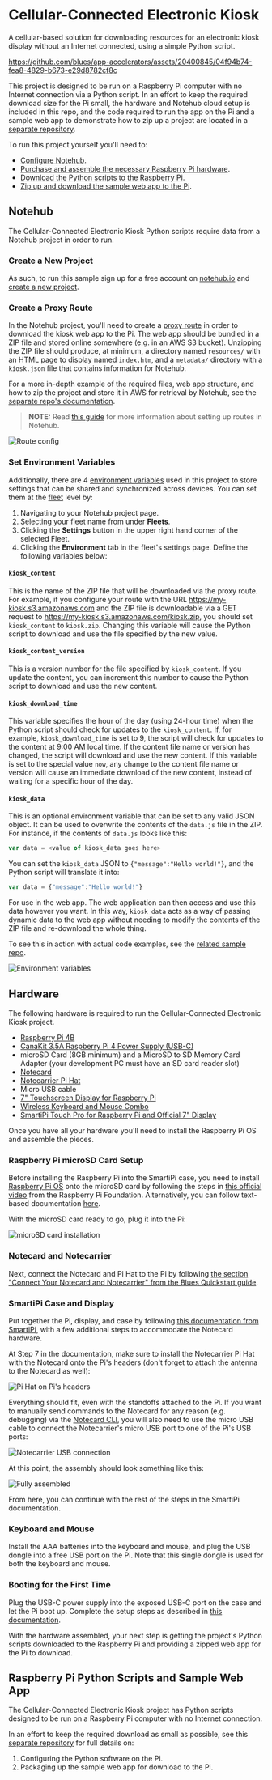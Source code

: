 # Cellular-Connected Electronic Kiosk

A cellular-based solution for downloading resources for an electronic kiosk display without an Internet connected, using a simple Python script.

https://github.com/blues/app-accelerators/assets/20400845/04f94b74-fea8-4829-b673-e29d8782cf8c

This project is designed to be run on a Raspberry Pi computer with no Internet connection via a Python script. In an effort to keep the required download size for the Pi small, the hardware and Notehub cloud setup is included in this repo, and the code required to run the app on the Pi and a sample web app to demonstrate how to zip up a project are located in a [separate repository](https://github.com/blues/accelerators-cellular-connected-electronic-kiosk).

To run this project yourself you'll need to:

* [Configure Notehub](#notehub).
* [Purchase and assemble the necessary Raspberry Pi hardware](#hardware).
* [Download the Python scripts to the Raspberry Pi](https://github.com/blues/accelerators-cellular-connected-electronic-kiosk/tree/main/scripts).
* [Zip up and download the sample web app to the Pi](https://github.com/blues/accelerators-cellular-connected-electronic-kiosk/tree/main/web-app).

## Notehub

The Cellular-Connected Electronic Kiosk Python scripts require data from a Notehub project in order to run. 

### Create a New Project

As such, to run this sample sign up for a free account on [notehub.io](https://notehub.io) and [create a new project](https://dev.blues.io/quickstart/notecard-quickstart/notecard-and-notecarrier-pi/#set-up-notehub).


### Create a Proxy Route

In the Notehub project, you'll need to create a [proxy route](https://dev.blues.io/notehub/notehub-walkthrough/#routing-data-with-notehub) in order to download the kiosk web app to the Pi. The web app should be bundled in a ZIP file and stored online somewhere (e.g. in an AWS S3 bucket). Unzipping the ZIP file should produce, at minimum, a directory named `resources/` with an HTML page to display named `index.htm`, and a `metadata/` directory with a `kiosk.json` file that contains information for Notehub.

For a more in-depth example of the required files, web app structure, and how to zip the project and store it in AWS for retrieval by Notehub, see the [separate repo's documentation](https://github.com/blues/accelerators-cellular-connected-electronic-kiosk).

> **NOTE:** Read [this guide](https://dev.blues.io/notecard/notecard-walkthrough/web-transactions/) for more information about setting up routes in Notehub.

![Route config](images/route.png)

### Set Environment Variables

Additionally, there are 4 [environment variables](https://dev.blues.io/guides-and-tutorials/notecard-guides/understanding-environment-variables/) used in this project to store settings that can be shared and synchronized across devices. You can set them at the [fleet](https://dev.blues.io/reference/glossary/#fleet) level by:

1. Navigating to your Notehub project page.
2. Selecting your fleet name from under **Fleets**.
3. Clicking the **Settings** button in the upper right hand corner of the selected Fleet.
4. Clicking the **Environment** tab in the fleet's settings page. Define the following variables below:

#### `kiosk_content`

This is the name of the ZIP file that will be downloaded via the proxy route. For example, if you configure your route with the URL https://my-kiosk.s3.amazonaws.com and the ZIP file is downloadable via a GET request to https://my-kiosk.s3.amazonaws.com/kiosk.zip, you should set `kiosk_content` to `kiosk.zip`. Changing this variable will cause the Python script to download and use the file specified by the new value.

#### `kiosk_content_version`

This is a version number for the file specified by `kiosk_content`. If you update the content, you can increment this number to cause the Python script to download and use the new content.

#### `kiosk_download_time`

This variable specifies the hour of the day (using 24-hour time) when the Python script should check for updates to the `kiosk_content`. If, for example, `kiosk_download_time` is set to 9, the script will check for updates to the content at 9:00 AM local time. If the content file name or version has changed, the script will download and use the new content. If this variable is set to the special value `now`, any change to the content file name or version will cause an immediate download of the new content, instead of waiting for a specific hour of the day.

#### `kiosk_data`

This is an optional environment variable that can be set to any valid JSON object. It can be used to overwrite the contents of the `data.js` file in the ZIP. For instance, if the contents of `data.js` looks like this:

```javascript
var data = <value of kiosk_data goes here>
```

You can set the `kiosk_data` JSON to `{"message":"Hello world!"}`, and the Python script will translate it into:

```javascript
var data = {"message":"Hello world!"}
```

For use in the web app. The web application can then access and use this data however you want. In this way, `kiosk_data` acts as a way of passing dynamic data to the web app without needing to modify the contents of the ZIP file and re-download the whole thing.

To see this in action with actual code examples, see the [related sample repo](https://github.com/blues/accelerators-cellular-connected-electronic-kiosk).

![Environment variables](images/env_vars.png)

## Hardware

The following hardware is required to run the Cellular-Connected Electronic Kiosk project.

- [Raspberry Pi 4B](https://www.raspberrypi.com/products/raspberry-pi-4-model-b/)
- [CanaKit 3.5A Raspberry Pi 4 Power Supply (USB-C)](https://www.amazon.com/CanaKit-Raspberry-Power-Supply-USB-C/dp/B07TYQRXTK/)
- microSD Card (8GB minimum) and a MicroSD to SD Memory Card Adapter (your development PC must have an SD card reader slot)
- [Notecard](https://shop.blues.io/collections/notecard/products/note-wbna-500)
- [Notecarrier Pi Hat](https://shop.blues.io/products/carr-pi)
- Micro USB cable
- [7" Touchscreen Display for Raspberry Pi](https://www.adafruit.com/product/2718)
- [Wireless Keyboard and Mouse Combo](https://www.adafruit.com/product/1738)
- [SmartiPi Touch Pro for Raspberry Pi and Official 7" Display](https://www.adafruit.com/product/4951)

Once you have all your hardware you'll need to install the Raspberry Pi OS and assemble the pieces.
### Raspberry Pi microSD Card Setup

Before installing the Raspberry Pi into the SmartiPi case, you need to install [Raspberry Pi OS](https://www.raspberrypi.com/software/) onto the microSD card by following the steps in [this official video](https://www.youtube.com/watch?v=ntaXWS8Lk34) from the Raspberry Pi Foundation. Alternatively, you can follow text-based documentation [here](https://projects.raspberrypi.org/en/projects/raspberry-pi-setting-up/2).

With the microSD card ready to go, plug it into the Pi:

![microSD card installation](images/pi-sd.png)

### Notecard and Notecarrier

Next, connect the Notecard and Pi Hat to the Pi by following [the section "Connect Your Notecard and Notecarrier" from the Blues Quickstart guide](https://dev.blues.io/quickstart/notecard-quickstart/notecard-and-notecarrier-pi/#connect-your-notecard-and-notecarrier).

### SmartiPi Case and Display

Put together the Pi, display, and case by following [this documentation from SmartiPi](https://cdn.shopify.com/s/files/1/0793/8029/files/touch_pro_assembly_instructions.pdf?v=1640377735), with a few additional steps to accommodate the Notecard hardware.

At Step 7 in the documentation, make sure to install the Notecarrier Pi Hat with the Notecard onto the Pi's headers (don't forget to attach the antenna to the Notecard as well):

![Pi Hat on Pi's headers](images/pi_hat.jpg)

Everything should fit, even with the standoffs attached to the Pi. If you want to manually send commands to the Notecard for any reason (e.g. debugging) via the [Notecard CLI](https://dev.blues.io/tools-and-sdks/notecard-cli/), you will also need to use the micro USB cable to connect the Notecarrier's micro USB port to one of the Pi's USB ports:

![Notecarrier USB connection](images/notecarrier_usb_connection.jpg)

At this point, the assembly should look something like this:

![Fully assembled](images/full_assembly.jpg)

From here, you can continue with the rest of the steps in the SmartiPi documentation.

### Keyboard and Mouse

Install the AAA batteries into the keyboard and mouse, and plug the USB dongle into a free USB port on the Pi. Note that this single dongle is used for both the keyboard and mouse.

### Booting for the First Time

Plug the USB-C power supply into the exposed USB-C port on the case and let the Pi boot up. Complete the setup steps as described in [this documentation](https://projects.raspberrypi.org/en/projects/raspberry-pi-setting-up/4).

With the hardware assembled, your next step is getting the project's Python scripts downloaded to the Raspberry Pi and providing a zipped web app for the Pi to download.

## Raspberry Pi Python Scripts and Sample Web App

The Cellular-Connected Electronic Kiosk project has Python scripts designed to be run on a Raspberry Pi computer with no Internet connection.

In an effort to keep the required download as small as possible, see this [separate repository](https://github.com/blues/accelerators-cellular-connected-electronic-kiosk) for full details on:

1. Configuring the Python software on the Pi.
2. Packaging up the sample web app for download to the Pi. 
